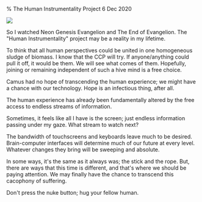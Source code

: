 % The Human Instrumentality Project
6 Dec 2020

![](./images/hi-project.jpg)

So I watched Neon Genesis Evangelion and The End of Evangelion. 
The "Human Instrumentality" project may be a reality in my lifetime.

To think that all human perspectives could be united in one homogeneous sludge of biomass. I know that the CCP will try. If anyone/anything could pull it off, it would be them. We will see what comes of them. Hopefully, joining or remaining independent of such a hive mind is a free choice.

Camus had no hope of transcending the human experience; we might have a chance with our technology. Hope is an infectious thing, after all.

The human experience has already been fundamentally altered by the free access to endless streams of information.

Sometimes, it feels like all I have is the screen;
just endless information passing under my gaze.
What stream to watch next?

The bandwidth of touchscreens and keyboards leave much to be desired. Brain-computer interfaces will determine much of our future at every level.
Whatever changes they bring will be sweeping and absolute.

In some ways, it's the same as it always was; the stick and the rope. But, there are ways that this time is different, and that's where we should be paying attention. We may finally have the chance to transcend this cacophony of suffering.

Don't press the nuke button; hug your fellow human.
